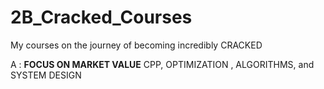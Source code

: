 # 2B_Cracked_Courses

My courses on the journey of becoming incredibly CRACKED

A : **FOCUS ON MARKET VALUE** CPP, OPTIMIZATION , ALGORITHMS, and SYSTEM DESIGN